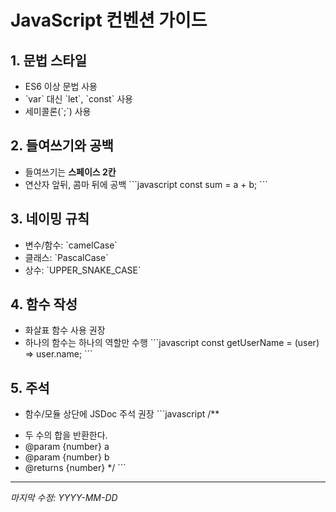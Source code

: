 # JavaScript 컨벤션 가이드

## 1. 문법 스타일
- ES6 이상 문법 사용
- \`var\` 대신 \`let\`, \`const\` 사용
- 세미콜론(\`;\`) 사용

## 2. 들여쓰기와 공백
- 들여쓰기는 **스페이스 2칸**
- 연산자 앞뒤, 콤마 뒤에 공백
\`\`\`javascript
const sum = a + b;
\`\`\`

## 3. 네이밍 규칙
- 변수/함수: \`camelCase\`
- 클래스: \`PascalCase\`
- 상수: \`UPPER_SNAKE_CASE\`

## 4. 함수 작성
- 화살표 함수 사용 권장
- 하나의 함수는 하나의 역할만 수행
\`\`\`javascript
const getUserName = (user) => user.name;
\`\`\`

## 5. 주석
- 함수/모듈 상단에 JSDoc 주석 권장
\`\`\`javascript
/**
 * 두 수의 합을 반환한다.
 * @param {number} a
 * @param {number} b
 * @returns {number}
 */
\`\`\`

---
*마지막 수정: YYYY-MM-DD*